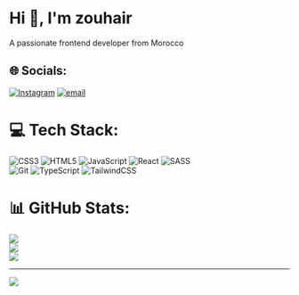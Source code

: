 <h1>Hi 👋, I'm zouhair</h1>
<p>A passionate frontend developer from Morocco</p>


## 🌐 Socials:
[![Instagram](https://img.shields.io/badge/Instagram-%23E4405F.svg?logo=Instagram&logoColor=white)](https://instagram.com/zouhair.k.18) [![email](https://img.shields.io/badge/Email-D14836?logo=gmail&logoColor=white)](mailto:mizouhair4@gmail.com) 

# 💻 Tech Stack:
![CSS3](https://img.shields.io/badge/css3-%231572B6.svg?style=for-the-badge&logo=css3&logoColor=white) ![HTML5](https://img.shields.io/badge/html5-%23E34F26.svg?style=for-the-badge&logo=html5&logoColor=white) ![JavaScript](https://img.shields.io/badge/javascript-%23323330.svg?style=for-the-badge&logo=javascript&logoColor=%23F7DF1E) ![React](https://img.shields.io/badge/react-%2320232a.svg?style=for-the-badge&logo=react&logoColor=%2361DAFB) ![SASS](https://img.shields.io/badge/SASS-hotpink.svg?style=for-the-badge&logo=SASS&logoColor=white) <br/> ![Git](https://img.shields.io/badge/git-%23F05033.svg?style=for-the-badge&logo=git&logoColor=white) ![TypeScript](https://img.shields.io/badge/typescript-%23007ACC.svg?style=for-the-badge&logo=typescript&logoColor=white) ![TailwindCSS](https://img.shields.io/badge/tailwindcss-%2338B2AC.svg?style=for-the-badge&logo=tailwind-css&logoColor=white)
# 📊 GitHub Stats:
![](https://github-readme-stats.vercel.app/api?username=zouhairkahtal&theme=blue_navy&hide_border=true&include_all_commits=false&count_private=false)<br/>
![](https://nirzak-streak-stats.vercel.app/?user=zouhairkahtal&theme=blue_navy&hide_border=true)<br/>
![](https://github-readme-stats.vercel.app/api/top-langs/?username=zouhairkahtal&theme=blue_navy&hide_border=true&include_all_commits=false&count_private=false&layout=compact)

---
[![](https://visitcount.itsvg.in/api?id=zouhairkahtal&icon=8&color=5)](https://visitcount.itsvg.in)

<!-- Proudly created with GPRM ( https://gprm.itsvg.in ) -->
